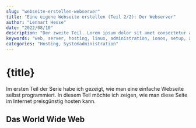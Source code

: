 ```yaml
---
slug: "webseite-erstellen-webserver"
title: "Eine eigene Webseite erstellen (Teil 2/2): Der Webserver"
author: "Lennart Hesse"
date: "2022/08/10"
description: "Der zweite Teil. Lorem ipsum dolor sit amet consectetur adipisicing elit. Quibusdam totam quo optio consectetur aliquam facilis, quasi minus voluptatem assumenda in cum amet? Eaque praesentium dolores alias, distinctio obcaecati ratione dolor?"
keywords: "web, server, hosting, linux, administration, ionos, setup, apache"
categories: "Hosting, Systemadministration"
---
```


# {title}

Im ersten Teil der Serie habe ich gezeigt, wie man eine einfache Webseite selbst programmiert. In diesem Teil möchte ich zeigen, wie man diese Seite im Internet preisgünstig hosten kann.

## Das World Wide Web